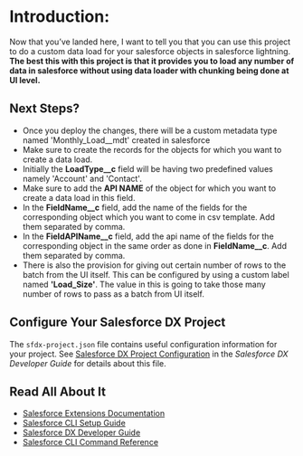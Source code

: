 # Introduction: 

Now that you’ve landed here, I want to tell you that you can use this project to do a custom data load for your salesforce objects in salesforce lightning. **The best this with this project is that it provides you to load any number of data in salesforce without using data loader with chunking being done at UI level.** 

## Next Steps?

- Once you deploy the changes, there will be a custom metadata type named 'Monthly_Load__mdt' created in salesforce
- Make sure to create the records for the objects for which you want to create a data load.
- Initially the **LoadType__c** field will be having two predefined values namely 'Account' and 'Contact'.
- Make sure to add the **API NAME** of the object for which you want to create a data load in this field.
- In the **FieldName__c** field, add the name of the fields for the corresponding object which you want to come in csv template. Add them separated by comma.
- In the **FieldAPIName__c** field, add the api name of the fields for the corresponding object in the same order as done in **FieldName__c**. Add them separated by comma.
- There is also the provision for giving out certain number of rows to the batch from the UI itself. This can be configured by using a custom label named **'Load_Size'**. The value in this is going to take those many number of rows to pass as a batch from UI itself.

## Configure Your Salesforce DX Project

The `sfdx-project.json` file contains useful configuration information for your project. See [Salesforce DX Project Configuration](https://developer.salesforce.com/docs/atlas.en-us.sfdx_dev.meta/sfdx_dev/sfdx_dev_ws_config.htm) in the _Salesforce DX Developer Guide_ for details about this file.

## Read All About It

- [Salesforce Extensions Documentation](https://developer.salesforce.com/tools/vscode/)
- [Salesforce CLI Setup Guide](https://developer.salesforce.com/docs/atlas.en-us.sfdx_setup.meta/sfdx_setup/sfdx_setup_intro.htm)
- [Salesforce DX Developer Guide](https://developer.salesforce.com/docs/atlas.en-us.sfdx_dev.meta/sfdx_dev/sfdx_dev_intro.htm)
- [Salesforce CLI Command Reference](https://developer.salesforce.com/docs/atlas.en-us.sfdx_cli_reference.meta/sfdx_cli_reference/cli_reference.htm)
